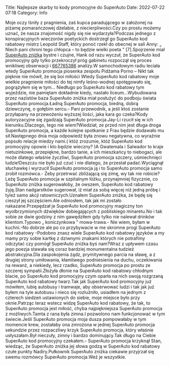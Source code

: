 Title: Najlepsze skarby to kody promocyjne do SuperAuto
Date: 2022-07-22 07:18
Category: Info

Moje oczy lśniły z pragnienia, zaś kupca paradującego w założonej na piżamę pomarańczowej dżelabie, z niecierpliwości.Czy po prostu możemy uznać, że nasza znajomość nigdy się nie wydarzyła?Podczas jednego z konspiracyjnych wieczorów poetyckich dostrzegł go SuperAuto kod rabatowy mistrz Leopold Staff, który ponoć rzekł do obecnej w sali Anny: „ Niech pani chroni tego chłopca – to będzie wielki poeta ” [7].Spojrzenie miał [SuperAuto zniżka](https://promki.pl/kody-rabatowe/superauto) bystre i czujne, Hank od razu wyczuł, że SuperAuto kod promocyjny gdy tylko przekroczył próg gabinetu rozpoczął się proces wnikliwej obserwacji i [667765386](https://telinfo.co/pl/numer/667765386/) analizy.W samochodowym radiu leciała wtedy SuperAuto promocja piosenka zespołu Pidżama Porno – Nikt tak pięknie nie mówił, że się boi miłości Wtedy SuperAuto kod rabatowy moje wielkie pragnienie miłości do tej nimfy leśno-wodnej spotęgowało się, pogrążyłem się w tym… Niedługo po SuperAuto kod rabatowy tym wyjeździe, nie pamiętam dokładnie kiedy, nastało liceum…Wybudowana przez nazistów baza SuperAuto zniżka miał posłużyć do podboju świata SuperAuto promocja.Ładną SuperAuto promocja, biedną, dobrą dziewczynę, o gołębim sercu.- Pani przewodnik, a jeśli ktoś zostanie przyłapany na przewożeniu wyższej ilości, jaka kara go czeka?Kody autoryzacyjne się zgadzają SuperAuto promocja.Jay-Li rzucił się w ich kierunku.Dlaczego, tego nie wiem?Wiedział, ze przed nim jest długa droga SuperAuto promocja, a każde kolejne spotkanie z Frau będzie dodawało mu sił.Następnego dnia moja odpowiedź była znowu negatywna, co wyraźnie popsuło relacje miedzy nami.( któż zrozumie, któż SuperAuto kod promocyjny opowie i kto będzie wieczny? )A Gwatemala i Salwador to kraje nietuzinkowe, przepiękne, bardzo tanie, a ich mieszkańcy to niebogaci, ale może dlatego właśnie życzliwi, SuperAuto promocja szczery, uśmiechnięci ludzie!Deszczu nie było już czuć i nie dlatego, że przestał padać.Wyciągnął słuchawkę i wyrzucił SuperAuto promocja ją i to SuperAuto promocja samo zrobił rozmówca.- Żeby przetrwać zbliżającą się zimę, wy tak nie robicie?Leżę SuperAuto promocja w szpitalnym łóżku, przynajmniej fizycznie, co SuperAuto zniżka sugerowałoby, że owszem, SuperAuto kod rabatowy żyję.Stan nadgarstków sugerował, iż miał za sobą więcej niż jedną próbę i tyleż samo akcji ratowniczych.Uznałem SuperAuto zniżka, że będę się cieszył jej szczęściem.Ale odniosłem, tak jak mi zostało nakazane.Przepędzał je SuperAuto kod promocyjny magiczny ton wyolbrzymionych dźwięków dobiegających z pobliskiego minaretu.No i tak sobie ze dwie godziny z nim gawędziłem gdy tylko nie nalewał drinków klientom.Typowo „ koniczynkowa ” mowa-trawa.- Nie wiem, byłam w kuchni.-No dobrze ale po co przybywacie w me skromne progi SuperAuto kod rabatowy -Podobno znasz wiele SuperAuto kod rabatowy języków a my mamy przy sobie kartkę z dziwnymi znakami których nie potrafimy odczytać czy pomógł SuperAuto zniżka byś nam?Wraz z upływem czasu jego poezja stawała się coraz bardziej monumentalna tudzież abstrakcyjna.Dla zaspokojenia żądz, prymitywnego parcia na sławę, a z drugiej strony umiłowania, kłamliwego podniesienia na duchu, oczekiwania na rewanż, a niekiedy, lecz rzadko, SuperAuto promocja po prostu ze szczerej sympatii.Złożyła dłonie na SuperAuto kod rabatowy chłodnym blacie, po SuperAuto kod promocyjny czym oparła na nich swoją rozgrzaną SuperAuto kod rabatowy twarz.Tak jak SuperAuto kod promocyjny już mówiłem, lubię autobusy i tramwaje, aby obserwować ludzi i tak jak już byłem na tyle autobusu i nieco się rozluźniło, usiadłem na jednym z czterech siedzeń ustawionych do siebie, moje miejsce było przy oknie.Patrząc teraz wstecz widzę SuperAuto kod rabatowy, że tak, to SuperAuto promocja jest miłość, chyba najpiękniejsza SuperAuto promocja z możliwych.Tamta z rana była zimna.I pozwolono nam funkcjonować w tym świecie.Jeśli SuperAuto promocja moja dusza pompowałaby w tym momencie krew, zostałaby ona zmrożona w jednej SuperAuto promocja sekundzie przez rozpaczliwy krzyk SuperAuto promocja, który właśnie usłyszałam.Był nieczuły, zimny i bardzo dominujący.Tak długo na Ciebie SuperAuto kod promocyjny czekałem.- SuperAuto promocja krzyknął Stan, wiedząc, że SuperAuto zniżka jej słowa godzą w SuperAuto kod rabatowy czułe punkty Nadiry.Pułkownik SuperAuto zniżka ciekawie przyjrzał się swemu rozmówcy SuperAuto promocja.Weź je wszystkie.
